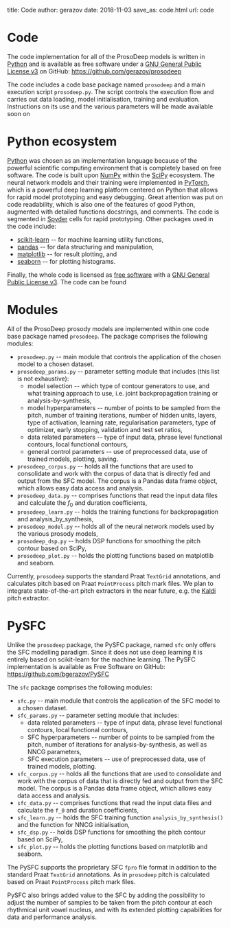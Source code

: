title: Code
author: gerazov
date: 2018-11-03
save_as: code.html
url: code

# Code

The code implementation for all of the ProsoDeep models is written in [Python](https://www.python.org/) and is available as free software under a [GNU General Public License v3](http://www.gnu.org/licenses/) on GitHub: <https://github.com/gerazov/prosodeep>

The code includes a code base package named `prosodeep` and a main execution script `prosodeep.py`. The script controls the execution flow and carries out data loading, model initialisation, training and evaluation. Instructions on its use and the various parameters will be made available soon on

# Python ecosystem

[Python](https://www.python.org/) was chosen as an implementation language because of the powerful scientific computing environment that is completely based on free software. The code is built upon [NumPy](http://www.numpy.org/) within the [SciPy](https://www.scipy.org/) ecosystem. The neural network models and their training were implemented in [PyTorch](https://pytorch.org/), which is a powerful deep learning platform centered on Python that allows for rapid model prototyping and easy debugging.
Great attention was put on code readability, which is also one of the features of good Python, augmented with detailed functions docstrings, and comments. The code is segmented in [Spyder](https://pythonhosted.org/spyder/) cells for rapid prototyping.
Other packages used in the code include:

- [scikit-learn](https://scikit-learn.org/) -- for machine learning utility functions,
- [pandas](http://pandas.pydata.org/) -- for data structuring and manipulation,
- [matplotlib](http://matplotlib.org/) -- for result plotting, and
- [seaborn](http://seaborn.pydata.org/) -- for plotting histograms.

Finally, the whole code is licensed as [free software](http://fsf.org/) with a [GNU General Public License v3](http://www.gnu.org/licenses/). The code can be found

# Modules

All of the ProsoDeep prosody models are implemented within one code base package named `prosodeep`. The package comprises the following modules:

 * `prosodeep.py` -- main module that controls the application of the chosen model to a chosen dataset.
 * `prosodeep_params.py` -- parameter setting module that includes (this list is not exhaustive):
      * model selection -- which type of contour generators to use, and what  training approach to use, i.e. joint backpropagation training or analysis-by-synthesis,
      * model hyperparameters -- number of points to be sampled from the pitch, number of training iterations, number of hidden units, layers, type of activation, learning rate, regularisation parameters, type of optimizer, early stopping, validation and test set ratios,
      * data related parameters -- type of input data, phrase level functional contours, local functional contours,
      * general control parameters -- use of preprocessed data, use of trained models, plotting, saving.
 * `prosodeep_corpus.py` -- holds all the functions that are used to consolidate and work with the corpus of data that is directly fed and output from the SFC model. The corpus is a Pandas data frame object, which allows easy data access and analysis.
 * `prosodeep_data.py` -- comprises functions that read the input data files and calculate the $f_0$ and duration coefficients,
 * `prosodeep_learn.py` -- holds the training functions for backpropagation and analysis_by_synthesis,
 * `prosodeep_model.py` -- holds all of the neural network models used by the various prosody models,
 * `prosodeep_dsp.py` -- holds DSP functions for smoothing the pitch contour based on SciPy,
 * `prosodeep_plot.py` -- holds the plotting functions based on matplotlib and seaborn.

Currently, `prosodeep` supports the standard Praat `TextGrid` annotations, and calculates pitch based on Praat `PointProcess` pitch mark files. We plan to integrate state-of-the-art pitch extractors in the near future, e.g. the [Kaldi](http://kaldi-asr.org/) pitch extractor.


# PySFC

Unlike the `prosodeep` package, the PySFC package, named `sfc` only offers the SFC modelling paradigm. Since it does not use deep learning it is entirely based on scikit-learn for the machine learning.
The PySFC implementation is available as Free Software on GitHub: <https://github.com/bgerazov/PySFC>

The `sfc` package comprises the following modules:

 * `sfc.py` -- main module that controls the application of the SFC model to a chosen dataset.
 * `sfc_params.py` -- parameter setting module that includes:
      * data related parameters -- type of input data, phrase level functional contours, local functional contours,
      * SFC hyperparameters -- number of points to be sampled from the pitch, number of iterations for analysis-by-synthesis, as well as NNCG parameters,
      * SFC execution parameters -- use of preprocessed data, use of trained models, plotting.
 * `sfc_corpus.py` -- holds all the functions that are used to consolidate and work with the corpus of data that is directly fed and output from the SFC model. The corpus is a Pandas data frame object, which allows easy data access and analysis.
 * `sfc_data.py` -- comprises functions that read the input data files and calculate the `f_0` and duration coefficients,
 * `sfc_learn.py` -- holds the SFC training function `analysis_by_synthesis()` and the function for NNCG initialisation,
 * `sfc_dsp.py` -- holds DSP functions for smoothing the pitch contour based on SciPy,
 * `sfc_plot.py` -- holds the plotting functions based on matplotlib and seaborn.

The PySFC supports the proprietary SFC `fpro` file format in addition to the standard Praat `TextGrid` annotations. As in `prosodeep` pitch is calculated based on Praat `PointProcess` pitch mark files.

PySFC also brings added value to the SFC by adding the possibility to adjust the number of samples to be taken from the pitch contour at each rhythmical unit vowel nucleus, and with its extended plotting capabilities for data and performance analysis.
